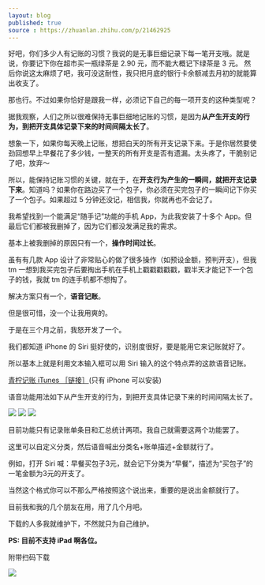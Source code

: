 ```yaml
---
layout: blog
published: true
source : https://zhuanlan.zhihu.com/p/21462925
---
```


好吧，你们多少人有记账的习惯？我说的是无事巨细记录下每一笔开支哦。就是说，你要记下你在超市买一瓶绿茶是 2.90 元，而不能大概记下绿茶是 3 元。
然后你说这太麻烦了吧，我可没这耐性，我只把月底的银行卡余额减去月初的就能算出收支了。

那也行。不过如果你恰好是跟我一样，必须记下自己的每一项开支的这种类型呢？

据我观察，人们之所以很难保持无事巨细地记账的习惯，是因为**从产生开支的行为，到把开支具体记录下来的时间间隔太长了**。

想象一下，如果你每天晚上记账，想把白天的所有开支记录下来。于是你居然要使劲回想早上早餐花了多少钱，一整天的所有开支是否有遗漏。太头疼了，干脆别记了吧，放弃～

所以，能保持记账习惯的关键，就在于，在**开支行为产生的一瞬间，就把开支记录下来**。知道吗？如果你在路边买了一个包子，你必须在买完包子的一瞬间记下你买了一个包子。如果超过 5 分钟还没记，相信我，你就再也不会记了。

我希望找到一个能满足“随手记”功能的手机 App，为此我安装了十多个 App。但最后它们都被我删掉了，因为它们都没发满足我的需求。

基本上被我删掉的原因只有一个，**操作时间过长**。

虽有有几款 App 设计了非常贴心的做了很多操作（如预设金额，预判开支），但我 tm 一想到我买完包子后要掏出手机在手机上戳戳戳戳戳，戳半天才能记下一个包子的钱，我就 tm 的连手机都不想掏了。

解决方案只有一个，**语音记账**。

但是很可惜，没一个让我用爽的。

于是在三个月之前，我怒开发了一个。

我们都知道 iPhone 的 Siri 挺好使的，识别度很好，要是能用它来记账就好了。

所以基本上就是利用文本输入框可以用 Siri 输入的这个特点弄的这款语音记账。

[青柠记账 iTunes ［链接］](https://itunes.apple.com/us/app/qing-ning-ji-zhang/id1128164054?l=zh&ls=1&mt=8)(只有 iPhone 可以安装)

语音功能用法如下从产生开支的行为，到把开支具体记录下来的时间间隔太长了。

![](https://cloud.githubusercontent.com/assets/14900772/16539987/d102c9f4-4086-11e6-916e-abdb7326deb2.png)
![](https://cloud.githubusercontent.com/assets/14900772/16539988/d2925f46-4086-11e6-93ec-2f02707e5972.png)
![](https://cloud.githubusercontent.com/assets/14900772/16539989/d44d6e8e-4086-11e6-98d2-12f0148e1808.png)

目前功能只有记录账单条目和汇总统计两项。我自己就需要这两个功能罢了。

这里可以自定义分类，然后语音喊出分类名+账单描述+金额就行了。

例如，打开 Siri 喊：早餐买包子3元，就会记下分类为“早餐”，描述为“买包子”的一笔金额为3元的开支了。

当然这个格式你可以不那么严格按照这个说出来，重要的是说出金额就行了。

目前我和我的几个朋友在用，用了几个月吧。

下载的人多我就维护下，不然就只为自己维护。

**PS: 目前不支持 iPad 啊各位。**

附带扫码下载

![](https://cloud.githubusercontent.com/assets/14900772/16539990/efd4d480-4086-11e6-8afe-3f29bec2ddd3.png)
